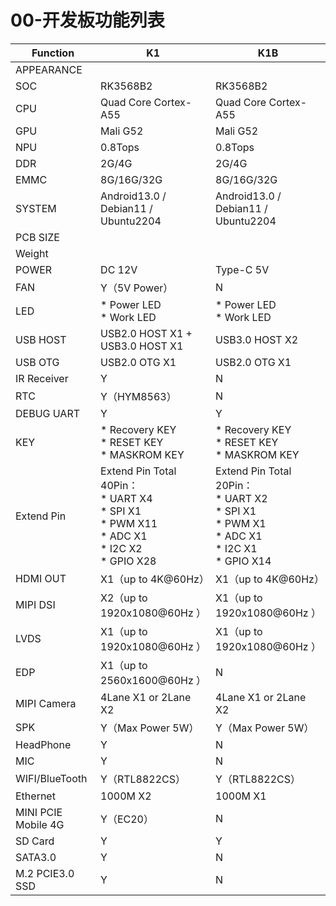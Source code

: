 # 00-开发板功能列表

| Function            | K1                                                           | K1B                                                          |
| ------------------- | ------------------------------------------------------------ | ------------------------------------------------------------ |
| APPEARANCE          |                                                              |                                                              |
| SOC                 | RK3568B2                                                     | RK3568B2                                                     |
| CPU                 | Quad Core Cortex-A55                                         | Quad Core Cortex-A55                                         |
| GPU                 | Mali G52                                                     | Mali G52                                                     |
| NPU                 | 0.8Tops                                                      | 0.8Tops                                                      |
| DDR                 | 2G/4G                                                        | 2G/4G                                                        |
| EMMC                | 8G/16G/32G                                                   | 8G/16G/32G                                                   |
| SYSTEM              | Android13.0 / Debian11 / Ubuntu2204                          | Android13.0 / Debian11 / Ubuntu2204                          |
| PCB SIZE            |                                                              |                                                              |
| Weight              |                                                              |                                                              |
| POWER               | DC 12V                                                       | Type-C 5V                                                    |
| FAN                 | Y（5V Power）                                                | N                                                            |
| LED                 | * Power LED<br />* Work LED                                  | * Power LED<br />* Work LED                                  |
| USB HOST            | USB2.0 HOST X1 + USB3.0 HOST X1                              | USB3.0 HOST X2                                               |
| USB OTG             | USB2.0 OTG X1                                                | USB2.0 OTG X1                                                |
| IR Receiver         | Y                                                            | N                                                            |
| RTC                 | Y（HYM8563）                                                 | N                                                            |
| DEBUG UART          | Y                                                            | Y                                                            |
| KEY                 | * Recovery KEY<br />* RESET KEY<br />* MASKROM KEY           | * Recovery KEY<br />* RESET KEY<br />* MASKROM KEY           |
| Extend Pin          | Extend Pin Total 40Pin：<br />* UART X4<br />* SPI X1<br />* PWM X11<br />* ADC X1<br />* I2C X2<br />* GPIO X28 | Extend Pin Total 20Pin：<br />* UART X2<br />* SPI X1<br />* PWM X1<br />* ADC X1<br />* I2C X1<br />* GPIO X14 |
| HDMI OUT            | X1（up to 4K@60Hz）                                          | X1（up to 4K@60Hz）                                          |
| MIPI DSI            | X2（up to 1920x1080@60Hz ）                                  | X1（up to 1920x1080@60Hz ）                                  |
| LVDS                | X1（up to 1920x1080@60Hz ）                                  | X1（up to 1920x1080@60Hz ）                                  |
| EDP                 | X1（up to 2560x1600@60Hz ）                                  | N                                                            |
| MIPI Camera         | 4Lane X1 or 2Lane X2                                         | 4Lane X1 or 2Lane X2                                         |
| SPK                 | Y（Max Power 5W）                                            | Y（Max Power 5W）                                            |
| HeadPhone           | Y                                                            | N                                                            |
| MIC                 | Y                                                            | N                                                            |
| WIFI/BlueTooth      | Y（RTL8822CS）                                               | Y（RTL8822CS）                                               |
| Ethernet            | 1000M X2                                                     | 1000M X1                                                     |
| MINI PCIE Mobile 4G | Y（EC20）                                                    | N                                                            |
| SD Card             | Y                                                            | Y                                                            |
| SATA3.0             | Y                                                            | N                                                            |
| M.2 PCIE3.0 SSD     | Y                                                            | N                                                            |

